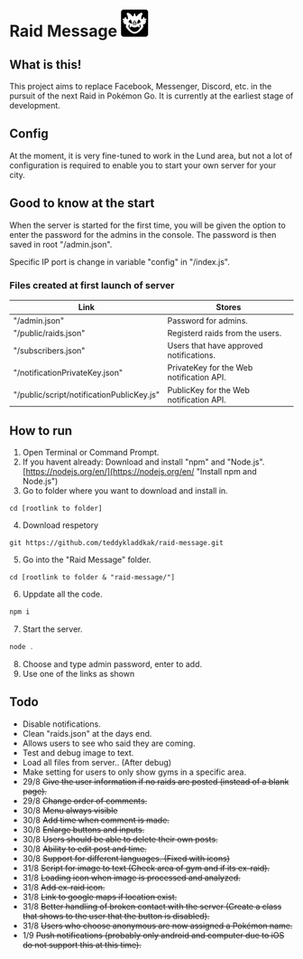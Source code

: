 # Raid Message ![alt text](https://raw.githubusercontent.com/teddykladdkak/raid-message/master/public/ico/icon48x48.png "Logo for Raid Message")
## What is this!
This project aims to replace Facebook, Messenger, Discord, etc. in the pursuit of the next Raid in Pokémon Go. It is currently at the earliest stage of development.

## Config
At the moment, it is very fine-tuned to work in the Lund area, but not a lot of configuration is required to enable you to start your own server for your city.

## Good to know at the start
When the server is started for the first time, you will be given the option to enter the password for the admins in the console. The password is then saved in root "/admin.json".

Specific IP port is change in variable "config" in "/index.js".

### Files created at first launch of server
Link | Stores
--- | ---
"/admin.json" | Password for admins.
"/public/raids.json" | Registerd raids from the users.
"/subscribers.json" | Users that have approved notifications.
"/notificationPrivateKey.json" | PrivateKey for the Web notification API.
"/public/script/notificationPublicKey.js" | PublicKey for the Web notification API.

## How to run
1. Open Terminal or Command Prompt.
2. If you havent already: Download and install "npm" and "Node.js".
[https://nodejs.org/en/](https://nodejs.org/en/ "Install npm and Node.js")
3. Go to folder where you want to download and install in.
```
cd [rootlink to folder]
```
4. Download respetory
```
git https://github.com/teddykladdkak/raid-message.git
```
5. Go into the "Raid Message" folder.
```
cd [rootlink to folder & "raid-message/"]
```
6. Uppdate all the code.
```javascript
npm i
```
7. Start the server.
```javascript
node .
```
8. Choose and type admin password, enter to add.
9. Use one of the links as shown

## Todo
* Disable notifications.
* Clean "raids.json" at the days end.
* Allows users to see who said they are coming.
* Test and debug image to text.
* Load all files from server.. (After debug)
* Make setting for users to only show gyms in a specific area.
* 29/8 ~~Give the user information if no raids are posted (instead of a blank page).~~
* 29/8 ~~Change order of comments.~~
* 30/8 ~~Menu always visible~~
* 30/8 ~~Add time when comment is made.~~
* 30/8 ~~Enlarge buttons and inputs.~~
* 30/8 ~~Users should be able to delete their own posts.~~
* 30/8 ~~Ability to edit post and time.~~
* 30/8 ~~Support for different languages. (Fixed with icons)~~
* 31/8 ~~Script for image to text (Check area of gym and if its ex-raid).~~
* 31/8 ~~Loading icon when image is processed and analyzed.~~
* 31/8 ~~Add ex-raid icon.~~
* 31/8 ~~Link to google maps if location exist.~~
* 31/8 ~~Better handling of broken contact with the server (Create a class that shows to the user that the button is disabled).~~
* 31/8 ~~Users who choose anonymous are now assigned a Pokémon name.~~
* 1/9 ~~Push notifications (probably only android and computer due to iOS do not support this at this time).~~